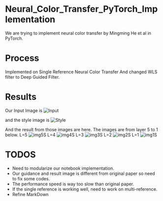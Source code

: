# Neural_Color_Transfer_PyTorch_Implementation
We are trying to implement neural color transfer by Mingming He et al in PyTorch.

# Process
Implemented on Single Reference Neural Color Transfer
And changed WLS filter to Deep Guided Filter.

# Results
Our Input Image is 
![Input](https://user-images.githubusercontent.com/15609545/54282220-e0ea0480-45de-11e9-810f-8d8467c0b60e.jpg)

and the style image is
![Style](https://user-images.githubusercontent.com/15609545/54282236-e8111280-45de-11e9-862c-a8c90724de85.jpg)

And the result from those images are here. The images are from layer 5 to 1 below.
L=5 
![img5S](https://user-images.githubusercontent.com/15609545/54282066-8355b800-45de-11e9-9765-4071bf432e19.png)
L=4
![img4S](https://user-images.githubusercontent.com/15609545/54282069-851f7b80-45de-11e9-8bf6-7dd66ab3c9ac.png)
L=3
![img3S](https://user-images.githubusercontent.com/15609545/54282074-8781d580-45de-11e9-8c9b-c1f701736da5.png)
L=2
![img2S](https://user-images.githubusercontent.com/15609545/54282080-894b9900-45de-11e9-9192-af2c2ed814d6.png)
L=1
![img1S](https://user-images.githubusercontent.com/15609545/54282082-8badf300-45de-11e9-8b8b-9deeab193846.png)

# TODOS
 - Need to modularize our notebook implementation.
 - Our guidance and result image is different from original paper so need to fix some codes.
 - The performance speed is way too slow than original paper.
 - If the single reference is working well, need to work on multi-reference.
 - Refine MarkDown
